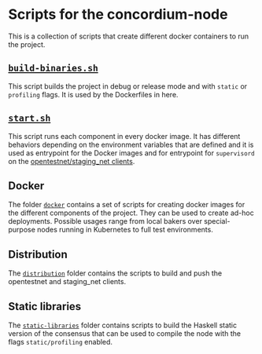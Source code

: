 # Scripts for the concordium-node

This is a collection of scripts that create different docker
containers to run the project.

## [`build-binaries.sh`](./build-binaries.sh)

This script builds the project in debug or release mode and with `static` or
`profiling` flags. It is used by the Dockerfiles in here.

## [`start.sh`](./start.sh)

This script runs each component in every docker image. It has different behaviors
depending on the environment variables that are defined and it is used as entrypoint
for the Docker images and for entrypoint for `supervisord` on the [opentestnet/staging_net clients](./distribution).

## Docker

The folder [`docker`](docker) contains a set of scripts for creating docker
images for the different components of the project.
They can be used to create ad-hoc deployments.
Possible usages range from local bakers over special-purpose nodes running in Kubernetes to full test environments.

## Distribution

The [`distribution`](./distribution) folder contains the scripts to build and push the opentestnet and staging_net clients.

## Static libraries

The [`static-libraries`](./static-libraries) folder contains scripts to build the Haskell static version of
the consensus that can be used to compile the node with the flags `static/profiling` enabled.
